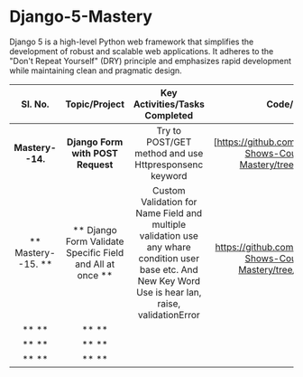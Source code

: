 # Django-5-Mastery
Django 5 is a high-level Python web framework that simplifies the development of robust and scalable web applications. It adheres to the "Don't Repeat Yourself" (DRY) principle and emphasizes rapid development while maintaining clean and pragmatic design.

| Sl. No. | Topic/Project | Key Activities/Tasks Completed | Code/Resource Link |
| :---------: | :---------------: | :--------------------------------: | :--------------------: |
| **Mastery--14.** | **Django Form with POST Request** | Try to POST/GET method and use Httpresponsenc keyword | [https://github.com/jahidhasanpiyesh/Geeky-Shows-Course-In-Django-5-Mastery/tree/main/Mastery--14] |
| ** Mastery--15. ** | ** Django Form Validate Specific Field and All at once ** | Custom Validation for Name Field and multiple validation use any whare condition user base etc. And New Key Word Use is hear lan, raise, validationError | [ https://github.com/jahidhasanpiyesh/Geeky-Shows-Course-In-Django-5-Mastery/tree/main/Mastery--15 ] |
| ** ** | ** ** |  | [ ] |
| ** ** | ** ** |  | [ ] |
| ** ** | ** ** |  | [ ] |